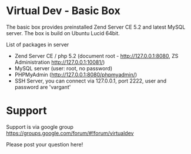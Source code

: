 # Virtual Dev - Basic Box

The basic box provides preinstalled Zend Server CE 5.2 and latest MySQL server.
The box is build on Ubuntu Lucid 64bit.

List of packages in server

 * Zend Server CE / php 5.2 (document root - http://127.0.0.1:8080, ZS Administration http://127.0.0.1:10081/)
 * MySQL server (user: root, no password)
 * PHPMyAdmin (http://127.0.0.1:8080/phpmyadmin/)
 * SSH Server, you can connect via 127.0.0.1, port 2222, user and password are 'vargant'

# Support
Support is via google group
https://groups.google.com/forum/#!forum/virtualdev

Please post your question here!
